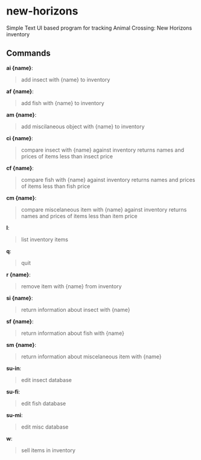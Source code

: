 # new-horizons
Simple Text UI based program for tracking Animal Crossing: New Horizons inventory

## Commands

**ai {name}**:
> add insect with {name} to inventory

**af {name}**:
> add fish with {name} to inventory

**am {name}**:
> add miscilaneous object with {name} to inventory

**ci {name}**:
> compare insect with {name} against inventory
> returns names and prices of items less than insect price

**cf {name}**:
> compare fish with {name} against inventory
> returns names and prices of items less than fish price

**cm {name}**:
> compare miscelaneous item with {name} against inventory
> returns names and prices of items less than item price

**l**:
> list inventory items

**q**:
> quit

**r {name}**:
> remove item with {name} from inventory

**si {name}**:
> return information about insect with {name}

**sf {name}**:
> return information about fish with {name}

**sm {name}**:
> return information about miscelaneous item with {name}

**su-in**:
> edit insect database

**su-fi**:
> edit fish database

**su-mi**:
> edit misc database

**w**:
> sell items in inventory